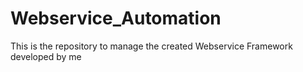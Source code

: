 # Webservice_Automation
This is the repository to manage the created Webservice Framework developed by me
